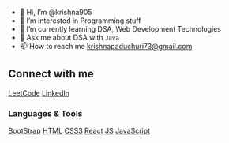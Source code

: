 - 👋 Hi, I’m @krishna905
- 👀 I’m interested in Programming stuff 
- 🌱 I’m currently learning DSA, Web Development Technologies
- 💬 Ask me about DSA with `Java`
- 📫 How to reach me krishnapaduchuri73@gmail.com

## Connect with me
[LeetCode](https://leetcode.com/Krishnavamsipaduchuri/)
[LinkedIn](https://www.linkedin.com/in/krishnavamsi-paduchuri-839347170/)

### Languages & Tools
[BootStrap](https://getbootstrap.com/)
[HTML](https://html.com/html5/)
[CSS3](https://www.w3.org/TR/2001/WD-css3-roadmap-20010523/)
[React JS](https://reactjs.org/)
[JavaScript](https://www.javascript.com/)

<!---
krishna905/krishna905 is a ✨ special ✨ repository because its `README.md` (this file) appears on your GitHub profile.
You can click the Preview link to take a look at your changes.
--->
